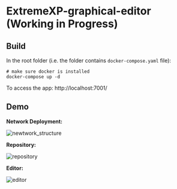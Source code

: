 # ExtremeXP-graphical-editor (Working in Progress)

## Build

In the root folder (i.e. the folder contains `docker-compose.yaml` file):

```shell
# make sure docker is installed
docker-compose up -d
```

To access the app: http://localhost:7001/

## Demo

**Network Deployment:**

![newtwork_structure](https://github.com/Yunabell-VU/ExtremeXP-graphical-editor/blob/main/demo_images/network_and_authentication.v1.png)

**Repository:**

![repository](https://github.com/Yunabell-VU/ExtremeXP-graphical-editor/blob/main/demo_images/repository_v2.jpg)

**Editor:**

![editor](https://github.com/Yunabell-VU/ExtremeXP-graphical-editor/blob/main/demo_images/editor_v3.jpg)
